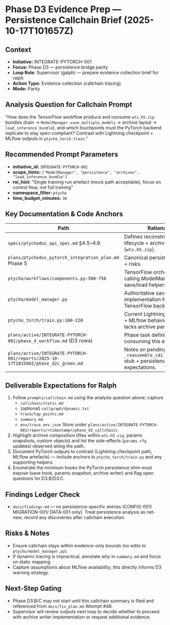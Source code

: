 # Phase D3 Evidence Prep — Persistence Callchain Brief (2025-10-17T101657Z)

## Context
- **Initiative:** INTEGRATE-PYTORCH-001
- **Focus:** Phase D3 — persistence bridge parity
- **Loop Role:** Supervisor (galph) — prepare evidence collection brief for ralph
- **Action Type:** Evidence collection (callchain tracing)
- **Mode:** Parity

## Analysis Question for Callchain Prompt
"How does the TensorFlow workflow produce and consume `wts.h5.zip` bundles (train → `ModelManager.save_multiple_models` → archive layout → `load_inference_bundle`), and which touchpoints must the PyTorch backend replicate to stay spec-compliant? Contrast with Lightning checkpoint + MLflow outputs in `ptycho_torch.train`."

## Recommended Prompt Parameters
- **initiative_id:** `INTEGRATE-PYTORCH-001`
- **scope_hints:** `["ModelManager", "persistence", "archives", "load_inference_bundle"]`
- **roi_hint:** "Single training run artefact (mock path acceptable); focus on control flow, not full training"
- **namespace_filter:** `ptycho`
- **time_budget_minutes:** `30`

## Key Documentation & Code Anchors
| Path | Rationale |
| --- | --- |
| `specs/ptychodus_api_spec.md` §4.5–4.6 | Defines reconstructor lifecycle + archive contract (`wts.h5.zip`). |
| `plans/ptychodus_pytorch_integration_plan.md` Phase 5 | Canonical persistence tasks + risks. |
| `ptycho/workflows/components.py:500-750` | TensorFlow orchestration calling ModelManager save/load helpers. |
| `ptycho/model_manager.py` | Authoritative save/load implementation for TensorFlow backend. |
| `ptycho_torch/train.py:100-220` | Current Lightning checkpoint + MLflow behaviour that lacks archive parity. |
| `plans/active/INTEGRATE-PYTORCH-001/phase_d_workflow.md` (D3 rows) | Phase task definitions consuming this evidence. |
| `plans/active/INTEGRATE-PYTORCH-001/reports/2025-10-17T101500Z/phase_d2c_green.md` | Notes on pending `_reassemble_cdi_image_torch` stub + persistence hand-off expectations. |

## Deliverable Expectations for Ralph
1. Follow `prompts/callchain.md` using the analysis question above; capture
   - `callchain/static.md`
   - (optional) `callgraph/dynamic.txt`
   - `trace/tap_points.md`
   - `summary.md`
   - `env/trace_env.json`
   Store under `plans/active/INTEGRATE-PYTORCH-001/reports/<timestamp>/phase_d3_callchain/`.
2. Highlight archive composition (files within `wts.h5.zip`, params snapshots, custom objects) and list the side-effects (`params.cfg` updates) observed along the path.
3. Document PyTorch outputs to contrast (Lightning checkpoint path, MLflow artefacts) — include anchors to `ptycho_torch/train.py` and any supporting helpers.
4. Enumerate the minimum hooks the PyTorch persistence shim must expose (save hook, params snapshot, archive writer) and flag open questions for D3.B/D3.C.

## Findings Ledger Check
- `docs/findings.md` — no persistence-specific entries (CONFIG-001/ MIGRATION-001/ DATA-001 only). Treat persistence analysis as net-new; record any discoveries after callchain execution.

## Risks & Notes
- Ensure callchain stays within evidence-only bounds (no edits to `ptycho/model_manager.py`).
- If dynamic tracing is impractical, annotate why in `summary.md` and focus on static mapping.
- Capture assumptions about MLflow availability; this directly informs D3 warning strategy.

## Next-Step Gating
- Phase D3.B/C may not start until this callchain summary is filed and referenced from `docs/fix_plan.md` Attempt #48.
- Supervisor will review outputs next loop to decide whether to proceed with archive writer implementation or request additional evidence.
